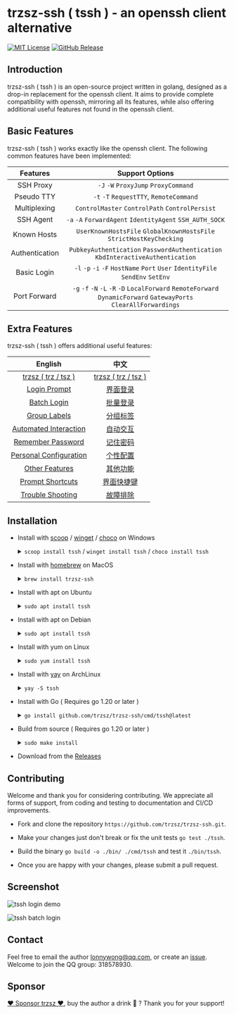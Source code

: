 # trzsz-ssh ( tssh ) - an openssh client alternative

[![MIT License](https://img.shields.io/badge/license-MIT-green.svg?style=flat)](https://choosealicense.com/licenses/mit/)
[![GitHub Release](https://img.shields.io/github/v/release/trzsz/trzsz-ssh)](https://github.com/trzsz/trzsz-ssh/releases)

## Introduction

trzsz-ssh ( tssh ) is an open-source project written in golang, designed as a drop-in replacement for the openssh client. It aims to provide complete compatibility with openssh, mirroring all its features, while also offering additional useful features not found in the openssh client.

## Basic Features

trzsz-ssh ( tssh ) works exactly like the openssh client. The following common features have been implemented:

|    Features    |                                                  Support Options                                                   |
| :------------: | :----------------------------------------------------------------------------------------------------------------: |
|   SSH Proxy    |                                        `-J` `-W` `ProxyJump` `ProxyCommand`                                        |
|   Pseudo TTY   |                                      `-t` `-T` `RequestTTY`, `RemoteCommand`                                       |
|  Multiplexing  |                                   `ControlMaster` `ControlPath` `ControlPersist`                                   |
|   SSH Agent    |                              `-a` `-A` `ForwardAgent` `IdentityAgent` `SSH_AUTH_SOCK`                              |
|  Known Hosts   |                        `UserKnownHostsFile` `GlobalKnownHostsFile` `StrictHostKeyChecking`                         |
| Authentication |                   `PubkeyAuthentication` `PasswordAuthentication` `KbdInteractiveAuthentication`                   |
|  Basic Login   |                   `-l` `-p` `-i` `-F` `HostName` `Port` `User` `IdentityFile` `SendEnv` `SetEnv`                   |
|  Port Forward  | `-g` `-f` `-N` `-L` `-R` `-D` `LocalForward` `RemoteForward` `DynamicForward` `GatewayPorts` `ClearAllForwardings` |

## Extra Features

trzsz-ssh ( tssh ) offers additional useful features:

|                           English                           |                             中文                              |
| :---------------------------------------------------------: | :-----------------------------------------------------------: |
|       [trzsz ( trz / tsz )](https://trzsz.github.io/)       |      [trzsz ( trz / tsz )](https://trzsz.github.io/cn/)       |
|           [Login Prompt](README.en.md#how-to-use)           | [界面登录](README.cn.md#%E4%BD%BF%E7%94%A8%E6%96%B9%E6%B3%95) |
|           [Batch Login](README.en.md#batch-login)           | [批量登录](README.cn.md#%E6%89%B9%E9%87%8F%E7%99%BB%E5%BD%95) |
|          [Group Labels](README.en.md#group-labels)          | [分组标签](README.cn.md#%E5%88%86%E7%BB%84%E6%A0%87%E7%AD%BE) |
| [Automated Interaction](README.en.md#automated-interaction) | [自动交互](README.cn.md#%E8%87%AA%E5%8A%A8%E4%BA%A4%E4%BA%92) |
|     [Remember Password](README.en.md#remember-password)     | [记住密码](README.cn.md#%E8%AE%B0%E4%BD%8F%E5%AF%86%E7%A0%81) |
|    [Personal Configuration](README.en.md#configuration)     | [个性配置](README.cn.md#%E5%8F%AF%E9%80%89%E9%85%8D%E7%BD%AE) |
|        [Other Features](README.en.md#other-features)        | [其他功能](README.cn.md#%E5%85%B6%E4%BB%96%E5%8A%9F%E8%83%BD) |
|         [Prompt Shortcuts](README.en.md#shortcuts)          |    [界面快捷键](README.cn.md#%E5%BF%AB%E6%8D%B7%E9%94%AE)     |
|      [Trouble Shooting](README.en.md#trouble-shooting)      | [故障排除](README.cn.md#%E6%95%85%E9%9A%9C%E6%8E%92%E9%99%A4) |

## Installation

- Install with [scoop](https://scoop.sh/) / [winget](https://learn.microsoft.com/en-us/windows/package-manager/winget/) / [choco](https://community.chocolatey.org/) on Windows

  <details><summary><code>scoop install tssh</code> / <code>winget install tssh</code> / <code>choco install tssh</code></summary>

  ```sh
  scoop install tssh
  ```

  ```sh
  winget install tssh
  ```

  ```sh
  choco install tssh
  ```

  </details>

- Install with [homebrew](https://brew.sh/) on MacOS

  <details><summary><code>brew install trzsz-ssh</code></summary>

  ```sh
  brew update
  brew install trzsz-ssh
  ```

  </details>

- Install with apt on Ubuntu

  <details><summary><code>sudo apt install tssh</code></summary>

  ```sh
  sudo apt update && sudo apt install software-properties-common
  sudo add-apt-repository ppa:trzsz/ppa && sudo apt update

  sudo apt install tssh
  ```

  </details>

- Install with apt on Debian

  <details><summary><code>sudo apt install tssh</code></summary>

  ```sh
  sudo apt install curl gpg
  curl -s 'https://keyserver.ubuntu.com/pks/lookup?op=get&search=0x7074ce75da7cc691c1ae1a7c7e51d1ad956055ca' \
    | gpg --dearmor -o /usr/share/keyrings/trzsz.gpg
  echo 'deb [signed-by=/usr/share/keyrings/trzsz.gpg] https://ppa.launchpadcontent.net/trzsz/ppa/ubuntu jammy main' \
    | sudo tee /etc/apt/sources.list.d/trzsz.list
  sudo apt update

  sudo apt install tssh
  ```

  </details>

- Install with yum on Linux

  <details><summary><code>sudo yum install tssh</code></summary>

  - Install with [gemfury](https://gemfury.com/) repository.

    ```sh
    echo '[trzsz]
    name=Trzsz Repo
    baseurl=https://yum.fury.io/trzsz/
    enabled=1
    gpgcheck=0' | sudo tee /etc/yum.repos.d/trzsz.repo

    sudo yum install tssh
    ```

  - Install with [wlnmp](https://www.wlnmp.com/install) repository. It's not necessary to configure the epel repository for tssh.

    ```sh
    curl -fsSL "https://sh.wlnmp.com/wlnmp.sh" | bash

    sudo yum install tssh
    ```

  </details>

- Install with [yay](https://github.com/Jguer/yay) on ArchLinux

  <details><summary><code>yay -S tssh</code></summary>

  ```sh
  yay -Syu
  yay -S tssh
  ```

  </details>

- Install with Go ( Requires go 1.20 or later )

  <details><summary><code>go install github.com/trzsz/trzsz-ssh/cmd/tssh@latest</code></summary>

  ```sh
  go install github.com/trzsz/trzsz-ssh/cmd/tssh@latest
  ```

  The binaries are usually located in ~/go/bin/ ( C:\Users\your_name\go\bin\ on Windows ).

  </details>

- Build from source ( Requires go 1.20 or later )

  <details><summary><code>sudo make install</code></summary>

  ```sh
  git clone --depth 1 https://github.com/trzsz/trzsz-ssh.git
  cd trzsz-ssh
  make
  sudo make install
  ```

  </details>

- Download from the [Releases](https://github.com/trzsz/trzsz-ssh/releases)

## Contributing

Welcome and thank you for considering contributing. We appreciate all forms of support, from coding and testing to documentation and CI/CD improvements.

- Fork and clone the repository `https://github.com/trzsz/trzsz-ssh.git`.

- Make your changes just don't break or fix the unit tests `go test ./tssh`.

- Build the binary `go build -o ./bin/ ./cmd/tssh` and test it `./bin/tssh`.

- Once you are happy with your changes, please submit a pull request.

## Screenshot

![tssh login demo](https://trzsz.github.io/images/tssh.gif)

![tssh batch login](https://trzsz.github.io/images/batch_ssh.gif)

## Contact

Feel free to email the author <lonnywong@qq.com>, or create an [issue](https://github.com/trzsz/trzsz-ssh/issues). Welcome to join the QQ group: 318578930.

## Sponsor

[❤️ Sponsor trzsz ❤️](https://github.com/trzsz), buy the author a drink 🍺 ? Thank you for your support!
